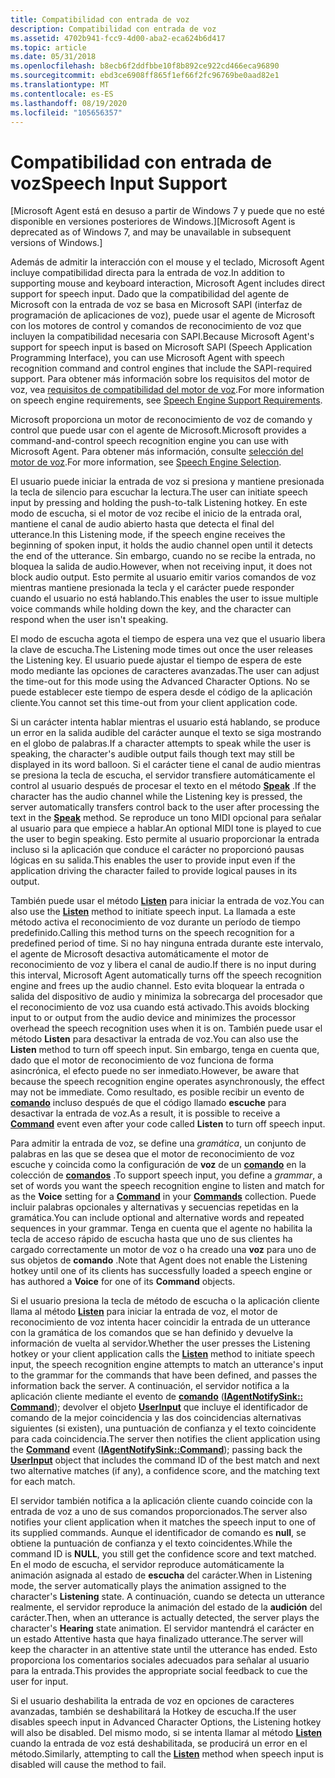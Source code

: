```yaml
---
title: Compatibilidad con entrada de voz
description: Compatibilidad con entrada de voz
ms.assetid: 4702b941-fcc9-4d00-aba2-eca624b6d417
ms.topic: article
ms.date: 05/31/2018
ms.openlocfilehash: b8ecb6f2ddfbbe10f8b892ce922cd466eca96890
ms.sourcegitcommit: ebd3ce6908ff865f1ef66f2fc96769be0aad82e1
ms.translationtype: MT
ms.contentlocale: es-ES
ms.lasthandoff: 08/19/2020
ms.locfileid: "105656357"
---
```

# <a name="speech-input-support"></a><span data-ttu-id="62f68-103">Compatibilidad con entrada de voz</span><span class="sxs-lookup"><span data-stu-id="62f68-103">Speech Input Support</span></span>

<span data-ttu-id="62f68-104">\[Microsoft Agent está en desuso a partir de Windows 7 y puede que no esté disponible en versiones posteriores de Windows.\]</span><span class="sxs-lookup"><span data-stu-id="62f68-104">\[Microsoft Agent is deprecated as of Windows 7, and may be unavailable in subsequent versions of Windows.\]</span></span>

<span data-ttu-id="62f68-105">Además de admitir la interacción con el mouse y el teclado, Microsoft Agent incluye compatibilidad directa para la entrada de voz.</span><span class="sxs-lookup"><span data-stu-id="62f68-105">In addition to supporting mouse and keyboard interaction, Microsoft Agent includes direct support for speech input.</span></span> <span data-ttu-id="62f68-106">Dado que la compatibilidad del agente de Microsoft con la entrada de voz se basa en Microsoft SAPI (interfaz de programación de aplicaciones de voz), puede usar el agente de Microsoft con los motores de control y comandos de reconocimiento de voz que incluyen la compatibilidad necesaria con SAPI.</span><span class="sxs-lookup"><span data-stu-id="62f68-106">Because Microsoft Agent's support for speech input is based on Microsoft SAPI (Speech Application Programming Interface), you can use Microsoft Agent with speech recognition command and control engines that include the SAPI-required support.</span></span> <span data-ttu-id="62f68-107">Para obtener más información sobre los requisitos del motor de voz, vea [requisitos de compatibilidad del motor de voz](requirements-for-speech-recognition-engines.md).</span><span class="sxs-lookup"><span data-stu-id="62f68-107">For more information on speech engine requirements, see [Speech Engine Support Requirements](requirements-for-speech-recognition-engines.md).</span></span>

<span data-ttu-id="62f68-108">Microsoft proporciona un motor de reconocimiento de voz de comando y control que puede usar con el agente de Microsoft.</span><span class="sxs-lookup"><span data-stu-id="62f68-108">Microsoft provides a command-and-control speech recognition engine you can use with Microsoft Agent.</span></span> <span data-ttu-id="62f68-109">Para obtener más información, consulte [selección del motor de voz](speech-engine-selection.md).</span><span class="sxs-lookup"><span data-stu-id="62f68-109">For more information, see [Speech Engine Selection](speech-engine-selection.md).</span></span>

<span data-ttu-id="62f68-110">El usuario puede iniciar la entrada de voz si presiona y mantiene presionada la tecla de silencio para escuchar la lectura.</span><span class="sxs-lookup"><span data-stu-id="62f68-110">The user can initiate speech input by pressing and holding the push-to-talk Listening hotkey.</span></span> <span data-ttu-id="62f68-111">En este modo de escucha, si el motor de voz recibe el inicio de la entrada oral, mantiene el canal de audio abierto hasta que detecta el final del utterance.</span><span class="sxs-lookup"><span data-stu-id="62f68-111">In this Listening mode, if the speech engine receives the beginning of spoken input, it holds the audio channel open until it detects the end of the utterance.</span></span> <span data-ttu-id="62f68-112">Sin embargo, cuando no se recibe la entrada, no bloquea la salida de audio.</span><span class="sxs-lookup"><span data-stu-id="62f68-112">However, when not receiving input, it does not block audio output.</span></span> <span data-ttu-id="62f68-113">Esto permite al usuario emitir varios comandos de voz mientras mantiene presionada la tecla y el carácter puede responder cuando el usuario no está hablando.</span><span class="sxs-lookup"><span data-stu-id="62f68-113">This enables the user to issue multiple voice commands while holding down the key, and the character can respond when the user isn't speaking.</span></span>

<span data-ttu-id="62f68-114">El modo de escucha agota el tiempo de espera una vez que el usuario libera la clave de escucha.</span><span class="sxs-lookup"><span data-stu-id="62f68-114">The Listening mode times out once the user releases the Listening key.</span></span> <span data-ttu-id="62f68-115">El usuario puede ajustar el tiempo de espera de este modo mediante las opciones de caracteres avanzadas.</span><span class="sxs-lookup"><span data-stu-id="62f68-115">The user can adjust the time-out for this mode using the Advanced Character Options.</span></span> <span data-ttu-id="62f68-116">No se puede establecer este tiempo de espera desde el código de la aplicación cliente.</span><span class="sxs-lookup"><span data-stu-id="62f68-116">You cannot set this time-out from your client application code.</span></span>

<span data-ttu-id="62f68-117">Si un carácter intenta hablar mientras el usuario está hablando, se produce un error en la salida audible del carácter aunque el texto se siga mostrando en el globo de palabras.</span><span class="sxs-lookup"><span data-stu-id="62f68-117">If a character attempts to speak while the user is speaking, the character's audible output fails though text may still be displayed in its word balloon.</span></span> <span data-ttu-id="62f68-118">Si el carácter tiene el canal de audio mientras se presiona la tecla de escucha, el servidor transfiere automáticamente el control al usuario después de procesar el texto en el método [**Speak**](speak-method.md) .</span><span class="sxs-lookup"><span data-stu-id="62f68-118">If the character has the audio channel while the Listening key is pressed, the server automatically transfers control back to the user after processing the text in the [**Speak**](speak-method.md) method.</span></span> <span data-ttu-id="62f68-119">Se reproduce un tono MIDI opcional para señalar al usuario para que empiece a hablar.</span><span class="sxs-lookup"><span data-stu-id="62f68-119">An optional MIDI tone is played to cue the user to begin speaking.</span></span> <span data-ttu-id="62f68-120">Esto permite al usuario proporcionar la entrada incluso si la aplicación que conduce el carácter no proporcionó pausas lógicas en su salida.</span><span class="sxs-lookup"><span data-stu-id="62f68-120">This enables the user to provide input even if the application driving the character failed to provide logical pauses in its output.</span></span>

<span data-ttu-id="62f68-121">También puede usar el método [**Listen**](listen-method.md) para iniciar la entrada de voz.</span><span class="sxs-lookup"><span data-stu-id="62f68-121">You can also use the [**Listen**](listen-method.md) method to initiate speech input.</span></span> <span data-ttu-id="62f68-122">La llamada a este método activa el reconocimiento de voz durante un período de tiempo predefinido.</span><span class="sxs-lookup"><span data-stu-id="62f68-122">Calling this method turns on the speech recognition for a predefined period of time.</span></span> <span data-ttu-id="62f68-123">Si no hay ninguna entrada durante este intervalo, el agente de Microsoft desactiva automáticamente el motor de reconocimiento de voz y libera el canal de audio.</span><span class="sxs-lookup"><span data-stu-id="62f68-123">If there is no input during this interval, Microsoft Agent automatically turns off the speech recognition engine and frees up the audio channel.</span></span> <span data-ttu-id="62f68-124">Esto evita bloquear la entrada o salida del dispositivo de audio y minimiza la sobrecarga del procesador que el reconocimiento de voz usa cuando está activado.</span><span class="sxs-lookup"><span data-stu-id="62f68-124">This avoids blocking input to or output from the audio device and minimizes the processor overhead the speech recognition uses when it is on.</span></span> <span data-ttu-id="62f68-125">También puede usar el método **Listen** para desactivar la entrada de voz.</span><span class="sxs-lookup"><span data-stu-id="62f68-125">You can also use the **Listen** method to turn off speech input.</span></span> <span data-ttu-id="62f68-126">Sin embargo, tenga en cuenta que, dado que el motor de reconocimiento de voz funciona de forma asincrónica, el efecto puede no ser inmediato.</span><span class="sxs-lookup"><span data-stu-id="62f68-126">However, be aware that because the speech recognition engine operates asynchronously, the effect may not be immediate.</span></span> <span data-ttu-id="62f68-127">Como resultado, es posible recibir un evento de [**comando**](command-event.md) incluso después de que el código llamado **escuche** para desactivar la entrada de voz.</span><span class="sxs-lookup"><span data-stu-id="62f68-127">As a result, it is possible to receive a [**Command**](command-event.md) event even after your code called **Listen** to turn off speech input.</span></span>

<span data-ttu-id="62f68-128">Para admitir la entrada de voz, se define una *gramática*, un conjunto de palabras en las que se desea que el motor de reconocimiento de voz escuche y coincida como la configuración de **voz** de un [**comando**](/windows/desktop/lwef/the-command-object) en la colección de [**comandos**](/windows/desktop/lwef/the-commands-collection-object) .</span><span class="sxs-lookup"><span data-stu-id="62f68-128">To support speech input, you define a *grammar*, a set of words you want the speech recognition engine to listen and match for as the **Voice** setting for a [**Command**](/windows/desktop/lwef/the-command-object) in your [**Commands**](/windows/desktop/lwef/the-commands-collection-object) collection.</span></span> <span data-ttu-id="62f68-129">Puede incluir palabras opcionales y alternativas y secuencias repetidas en la gramática.</span><span class="sxs-lookup"><span data-stu-id="62f68-129">You can include optional and alternative words and repeated sequences in your grammar.</span></span> <span data-ttu-id="62f68-130">Tenga en cuenta que el agente no habilita la tecla de acceso rápido de escucha hasta que uno de sus clientes ha cargado correctamente un motor de voz o ha creado una **voz** para uno de sus objetos de **comando** .</span><span class="sxs-lookup"><span data-stu-id="62f68-130">Note that Agent does not enable the Listening hotkey until one of its clients has successfully loaded a speech engine or has authored a **Voice** for one of its **Command** objects.</span></span>

<span data-ttu-id="62f68-131">Si el usuario presiona la tecla de método de escucha o la aplicación cliente llama al método [**Listen**](listen-method.md) para iniciar la entrada de voz, el motor de reconocimiento de voz intenta hacer coincidir la entrada de un utterance con la gramática de los comandos que se han definido y devuelve la información de vuelta al servidor.</span><span class="sxs-lookup"><span data-stu-id="62f68-131">Whether the user presses the Listening hotkey or your client application calls the [**Listen**](listen-method.md) method to initiate speech input, the speech recognition engine attempts to match an utterance's input to the grammar for the commands that have been defined, and passes the information back the server.</span></span> <span data-ttu-id="62f68-132">A continuación, el servidor notifica a la aplicación cliente mediante el evento de [**comando**](command-event.md) ([**IAgentNotifySink:: Command**](iagentnotifysink--command.md)); devolver el objeto [**UserInput**](/windows/desktop/lwef/iagentuserinput) que incluye el identificador de comando de la mejor coincidencia y las dos coincidencias alternativas siguientes (si existen), una puntuación de confianza y el texto coincidente para cada coincidencia.</span><span class="sxs-lookup"><span data-stu-id="62f68-132">The server then notifies the client application using the [**Command**](command-event.md) event ([**IAgentNotifySink::Command**](iagentnotifysink--command.md)); passing back the [**UserInput**](/windows/desktop/lwef/iagentuserinput) object that includes the command ID of the best match and next two alternative matches (if any), a confidence score, and the matching text for each match.</span></span>

<span data-ttu-id="62f68-133">El servidor también notifica a la aplicación cliente cuando coincide con la entrada de voz a uno de sus comandos proporcionados.</span><span class="sxs-lookup"><span data-stu-id="62f68-133">The server also notifies your client application when it matches the speech input to one of its supplied commands.</span></span> <span data-ttu-id="62f68-134">Aunque el identificador de comando es **null**, se obtiene la puntuación de confianza y el texto coincidentes.</span><span class="sxs-lookup"><span data-stu-id="62f68-134">While the command ID is **NULL**, you still get the confidence score and text matched.</span></span> <span data-ttu-id="62f68-135">En el modo de escucha, el servidor reproduce automáticamente la animación asignada al estado de **escucha** del carácter.</span><span class="sxs-lookup"><span data-stu-id="62f68-135">When in Listening mode, the server automatically plays the animation assigned to the character's **Listening** state.</span></span> <span data-ttu-id="62f68-136">A continuación, cuando se detecta un utterance realmente, el servidor reproduce la animación del estado de la **audición** del carácter.</span><span class="sxs-lookup"><span data-stu-id="62f68-136">Then, when an utterance is actually detected, the server plays the character's **Hearing** state animation.</span></span> <span data-ttu-id="62f68-137">El servidor mantendrá el carácter en un estado Attentive hasta que haya finalizado utterance.</span><span class="sxs-lookup"><span data-stu-id="62f68-137">The server will keep the character in an attentive state until the utterance has ended.</span></span> <span data-ttu-id="62f68-138">Esto proporciona los comentarios sociales adecuados para señalar al usuario para la entrada.</span><span class="sxs-lookup"><span data-stu-id="62f68-138">This provides the appropriate social feedback to cue the user for input.</span></span>

<span data-ttu-id="62f68-139">Si el usuario deshabilita la entrada de voz en opciones de caracteres avanzadas, también se deshabilitará la Hotkey de escucha.</span><span class="sxs-lookup"><span data-stu-id="62f68-139">If the user disables speech input in Advanced Character Options, the Listening hotkey will also be disabled.</span></span> <span data-ttu-id="62f68-140">Del mismo modo, si se intenta llamar al método [**Listen**](listen-method.md) cuando la entrada de voz está deshabilitada, se producirá un error en el método.</span><span class="sxs-lookup"><span data-stu-id="62f68-140">Similarly, attempting to call the [**Listen**](listen-method.md) method when speech input is disabled will cause the method to fail.</span></span>

 

 